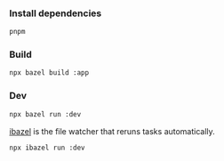 ### Install dependencies

```sh
pnpm 
```

### Build

```sh
npx bazel build :app
```

### Dev

```sh
npx bazel run :dev
```

[ibazel](https://github.com/bazelbuild/bazel-watcher) is the file watcher that reruns tasks automatically.
```
npx ibazel run :dev
```

